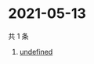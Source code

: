 # 2021-05-13

共 1 条

<!-- BEGIN -->
<!-- 最后更新时间 Thu May 13 2021 23:07:09 GMT+0800 (China Standard Time) -->

1. [undefined](https://www.zhihu.com/search?q=宠物盲盒)

<!-- END -->
